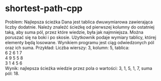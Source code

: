 # shortest-path-cpp

Problem:
Najlepsza ścieżka
Dana jest tablica dwuwymiarowa zawierająca liczby dodatnie. Należy znaleźć ścieżkę od pierwszej
kolumny do ostatniej taką, aby suma pól, przez które wiedzie, była jak najmniejsza. Można
poruszać się na boki i po skosie. Użytkownik podaje wymiary tablicy, której elementy będą
losowane. Wynikiem programu jest ciąg odwiedzonych pól oraz ich suma.
Przykład: Liczba wierszy: 3, kolumn: 5, tablica:<br>
6 2 6 1 7<br>
4 9 5 5 8<br>
3 1 4 5 6<br>
Wynik: najlepsza ścieżka wiedzie przez pola o wartości: 3, 1, 5, 1, 7, suma pól: 18.
